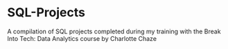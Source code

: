 # SQL-Projects
A compilation of SQL projects completed during my training with the Break Into Tech: Data Analytics course by Charlotte Chaze
